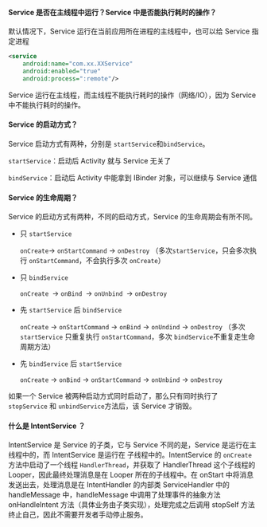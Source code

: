 #### Service 是否在主线程中运行？Service 中是否能执行耗时的操作？

默认情况下，Service 运行在当前应用所在进程的主线程中，也可以给 Service 指定进程

```xml
<service
	android:name="com.xx.XXService"
    android:enabled="true"
	android:process=":remote"/>
```

Service 运行在主线程，而主线程不能执行耗时的操作（网络/IO），因为 Service 中不能执行耗时的操作。



#### Service 的启动方式？

Service 启动方式有两种，分别是 `startService`和`bindService`。

`startService`：启动后 Activity 就与 Service 无关了

`bindService`：启动后 Activity 中能拿到 IBinder 对象，可以继续与 Service 通信



#### Service 的生命周期？

Service 的启动方式有两种，不同的启动方式，Service 的生命周期会有所不同。

- 只 `startService`

    `onCreate`-> `onStartCommand` -> `onDestroy`  （多次`startService`，只会多次执行 `onStartCommand`，不会执行多次 `onCreate`）

- 只 `bindService`

    `onCreate `-> `onBind `-> `onUnbind `-> `onDestroy`

- 先 `startService` 后 `bindService`

    `onCreate` -> `onStartCommand` -> `onBind` -> `onUndind` -> `onDestroy` （多次 `startService` 只重复执行 `onStartCommand`，多次 `bindService`不重复走生命周期方法）

- 先 `bindService` 后 `startService`

    `onCreate` -> `onBind` -> `onStartCommand` -> `onUnbind` -> `onDestroy`

如果一个 Service 被两种启动方式同时启动了，那么只有同时执行了 `stopService` 和 `unbindService`方法后，该 Service 才销毁。



#### 什么是 IntentService ？

IntentService 是 Service 的子类，它与 Service 不同的是，Service 是运行在主线程中的，而 IntentService 是运行在 子线程中的。IntentService 的 `onCreate` 方法中启动了一个线程 `HandlerThread`，并获取了 HandlerThread 这个子线程的 Looper，因此最终处理消息是在 Looper 所在的子线程中。在 onStart 中将消息发送出去，处理消息是在 IntentHandler 的内部类 ServiceHandler 中的 handleMessage 中，handleMessage 中调用了处理事件的抽象方法 onHandleIntent 方法（具体业务由子类实现），处理完成之后调用 stopSelf 方法终止自己，因此不需要开发者手动停止服务。





